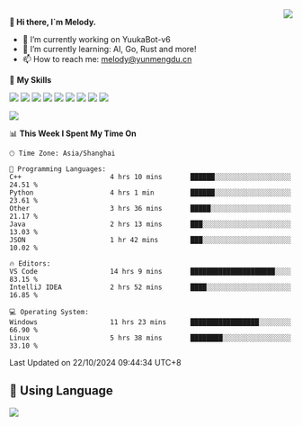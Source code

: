 <a href="#">
  <img align="right" src="https://github-readme-stats.vercel.app/api?username=melodyyuuka&count_private=true&show_icons=true" />
</a>

**👋 Hi there, I`m Melody.**

- 🔭 I’m currently working on YuukaBot-v6
- 🌱 I’m currently learning: AI, Go, Rust and more!
- 📫 How to reach me: melody@yunmengdu.cn

🌟 **My Skills** 

![](https://img.shields.io/badge/-Python-3e74a2?style=flat-square&logo=Python&logoColor=fff)
![](https://img.shields.io/badge/-Java-007396?style=flat-square&logo=OpenJDK&logoColor=fff)
![](https://img.shields.io/badge/-Node.js-339933?style=flat-square&logo=Node.js&logoColor=fff)
![](https://img.shields.io/badge/-Git-f05032?style=flat-square&logo=git&logoColor=fff)
![](https://img.shields.io/badge/-PostgreSQL-4169e1?style=flat-square&logo=PostgreSQL&logoColor=fff)
![](https://img.shields.io/badge/-Rust-000000?style=flat-square&logo=rust&logoColor=fff)
![](https://img.shields.io/badge/-VSCode-007acc?style=flat-square&logo=Visual-Studio-Code&logoColor=fff)
![](https://img.shields.io/badge/-FastAPI-009688?style=flat-square&logo=FastAPI&logoColor=fff)
![](https://img.shields.io/badge/-Linux-000000?style=flat-square&logo=Linux&logoColor=fff)


![](https://wakatime.com/badge/user/fa6dc0e2-47c5-4d2d-ae45-69fec6f2122c.svg)

<!--START_SECTION:waka-->
📊 **This Week I Spent My Time On** 

```text
🕑︎ Time Zone: Asia/Shanghai

💬 Programming Languages: 
C++                      4 hrs 10 mins       ██████░░░░░░░░░░░░░░░░░░░   24.51 % 
Python                   4 hrs 1 min         ██████░░░░░░░░░░░░░░░░░░░   23.61 % 
Other                    3 hrs 36 mins       █████░░░░░░░░░░░░░░░░░░░░   21.17 % 
Java                     2 hrs 13 mins       ███░░░░░░░░░░░░░░░░░░░░░░   13.03 % 
JSON                     1 hr 42 mins        ███░░░░░░░░░░░░░░░░░░░░░░   10.02 % 

🔥 Editors: 
VS Code                  14 hrs 9 mins       █████████████████████░░░░   83.15 % 
IntelliJ IDEA            2 hrs 52 mins       ████░░░░░░░░░░░░░░░░░░░░░   16.85 % 

💻 Operating System: 
Windows                  11 hrs 23 mins      █████████████████░░░░░░░░   66.90 % 
Linux                    5 hrs 38 mins       ████████░░░░░░░░░░░░░░░░░   33.10 % 
```


 Last Updated on 22/10/2024 09:44:34 UTC+8
<!--END_SECTION:waka-->

## 🥰 **Using Language**

![](https://github-readme-stats.vercel.app/api/wakatime?username=MelodyYuyuko&layout=compact&hide_border=true)
